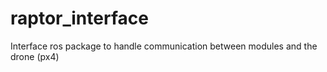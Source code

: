 # raptor_interface
Interface ros package to handle communication between modules and the drone (px4)
